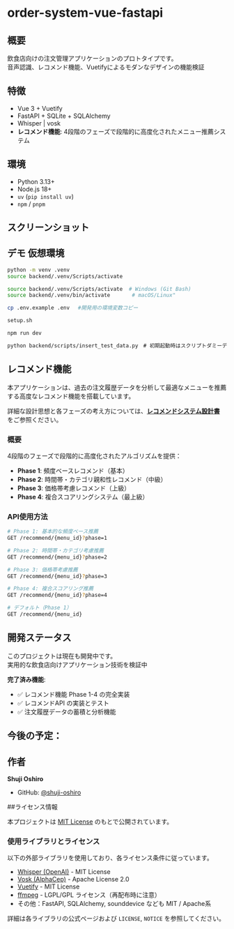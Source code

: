 # order-system-vue-fastapi

## 概要

飲食店向けの注文管理アプリケーションのプロトタイプです。  
音声認識、レコメンド機能、Vuetifyによるモダンなデザインの機能検証

## 特徴

- Vue 3 + Vuetify 
- FastAPI + SQLite + SQLAlchemy
- Whisper | vosk
- **レコメンド機能**: 4段階のフェーズで段階的に高度化されたメニュー推薦システム

## 環境
- Python 3.13+
- Node.js 18+
- `uv` (`pip install uv`)
- `npm` / `pnpm`


## スクリーンショット


## デモ 仮想環境

```bash
python -m venv .venv
source backend/.venv/Scripts/activate

source backend/.venv/Scripts/activate  # Windows (Git Bash)
source backend/.venv/bin/activate       # macOS/Linux"

cp .env.example .env　 #開発用の環境変数コピー

setup.sh

npm run dev

python backend/scripts/insert_test_data.py　# 初期起動時はスクリプトダミーデータを追加

```

## レコメンド機能

本アプリケーションは、過去の注文履歴データを分析して最適なメニューを推薦する高度なレコメンド機能を搭載しています。

詳細な設計思想と各フェーズの考え方については、**[レコメンドシステム設計書](./RECOMMEND_SYSTEM.md)** をご参照ください。

### 概要

4段階のフェーズで段階的に高度化されたアルゴリズムを提供：

- **Phase 1**: 頻度ベースレコメンド（基本）
- **Phase 2**: 時間帯・カテゴリ親和性レコメンド（中級）
- **Phase 3**: 価格帯考慮レコメンド（上級）
- **Phase 4**: 複合スコアリングシステム（最上級）

### API使用方法

```bash
# Phase 1: 基本的な頻度ベース推薦
GET /recommend/{menu_id}?phase=1

# Phase 2: 時間帯・カテゴリ考慮推薦  
GET /recommend/{menu_id}?phase=2

# Phase 3: 価格帯考慮推薦
GET /recommend/{menu_id}?phase=3

# Phase 4: 複合スコアリング推薦
GET /recommend/{menu_id}?phase=4

# デフォルト（Phase 1）
GET /recommend/{menu_id}
```

## 開発ステータス

このプロジェクトは現在も開発中です。  
実用的な飲食店向けアプリケーション技術を検証中

**完了済み機能**:
- ✅ レコメンド機能 Phase 1-4 の完全実装
- ✅ レコメンドAPI の実装とテスト
- ✅ 注文履歴データの蓄積と分析機能

今後の予定：
- 

## 作者

**Shuji Oshiro**  
- GitHub: [@shuji-oshiro](https://github.com/shuji-oshiro)  

##ライセンス情報

本プロジェクトは [MIT License](./LICENSE) のもとで公開されています。

### 使用ライブラリとライセンス

以下の外部ライブラリを使用しており、各ライセンス条件に従っています。

- [Whisper (OpenAI)](https://github.com/openai/whisper) - MIT License
- [Vosk (AlphaCep)](https://github.com/alphacep/vosk-api) - Apache License 2.0
- [Vuetify](https://github.com/vuetifyjs/vuetify) - MIT License
- [ffmpeg](https://ffmpeg.org/) - LGPL/GPL ライセンス（再配布時に注意）
- その他：FastAPI, SQLAlchemy, sounddevice なども MIT / Apache系

詳細は各ライブラリの公式ページおよび `LICENSE`, `NOTICE` を参照してください。
